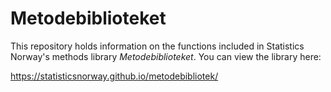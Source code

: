 # Metodebiblioteket

This repository holds information on the functions included in Statistics Norway's methods library *Metodebiblioteket*. You can view the library here:

<https://statisticsnorway.github.io/metodebibliotek/>

